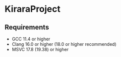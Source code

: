 # KiraraProject

## Requirements

- GCC 11.4 or higher
- Clang 16.0 or higher (18.0 or higher recommended)
- MSVC 17.8 (19.38) or higher
